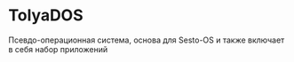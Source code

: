 # TolyaDOS
Псевдо-операционная система, основа для Sesto-OS и также включает в себя набор приложений
